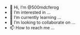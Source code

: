 - 👋 Hi, I’m @500mdcferog
- 👀 I’m interested in ...
- 🌱 I’m currently learning ...
- 💞️ I’m looking to collaborate on ...
- 📫 How to reach me ...

<!---
500mdcferog/500mdcferog is a ✨ special ✨ repository because its `README.md` (this file) appears on your GitHub profile.
You can click the Preview link to take a look at your changes.
--->

